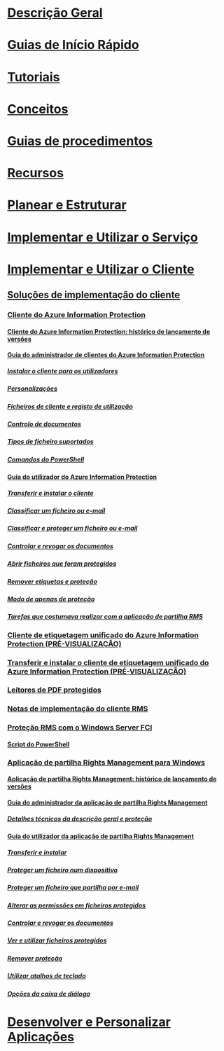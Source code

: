 # [Descrição Geral](/azure/information-protection/what-is-information-protection)
# [Guias de Início Rápido](/azure/information-protection/quickstart-viewpolicy)
# [Tutoriais](/azure/information-protection/infoprotect-quick-start-tutorial)
# [Conceitos](/azure/information-protection/overview-policy)
# [Guias de procedimentos](/azure/information-protection/how-to-guides)
# [Recursos](/azure/information-protection/faqs)
# [Planear e Estruturar](/azure/information-protection/deployment-roadmap)
# [Implementar e Utilizar o Serviço](/azure/information-protection/activate-service)
# [Implementar e Utilizar o Cliente](use-client.md)
## [Soluções de implementação do cliente](use-client.md)
### [Cliente do Azure Information Protection](aip-client.md)
#### [Cliente do Azure Information Protection: histórico de lançamento de versões](client-version-release-history.md)
#### [Guia do administrador de clientes do Azure Information Protection](client-admin-guide.md)
##### [Instalar o cliente para os utilizadores](client-admin-guide-install.md)
##### [Personalizações](client-admin-guide-customizations.md)
##### [Ficheiros de cliente e registo de utilização](client-admin-guide-files-and-logging.md)
##### [Controlo de documentos](client-admin-guide-document-tracking.md)
##### [Tipos de ficheiro suportados](client-admin-guide-file-types.md)
##### [Comandos do PowerShell](client-admin-guide-powershell.md)
#### [Guia do utilizador do Azure Information Protection](client-user-guide.md)
##### [Transferir e instalar o cliente](install-client-app.md)
##### [Classificar um ficheiro ou e-mail](client-classify.md)
##### [Classificar e proteger um ficheiro ou e-mail](client-classify-protect.md)
##### [Controlar e revogar os documentos](client-track-revoke.md)
##### [Abrir ficheiros que foram protegidos](client-view-use-files.md)
##### [Remover etiquetas e proteção](client-remove-label-protection.md)
##### [Modo de apenas de proteção](client-protection-only-mode.md)
##### [Tarefas que costumava realizar com a aplicação de partilha RMS](upgrade-client-app.md)
### [Cliente de etiquetagem unificado do Azure Information Protection (PRÉ-VISUALIZAÇÃO)](unifiedlabelingclient-version-release-history.md)
### [Transferir e instalar o cliente de etiquetagem unificado do Azure Information Protection (PRÉ-VISUALIZAÇÃO)](install-unifiedlabelingclient-app.md)
### [Leitores de PDF protegidos](protected-pdf-readers.md)
### [Notas de implementação do cliente RMS](client-deployment-notes.md)
### [Proteção RMS com o Windows Server FCI](configure-fci.md)
#### [Script do PowerShell](fci-script.md)
### [Aplicação de partilha Rights Management para Windows](sharing-app-windows.md)
#### [Aplicação de partilha Rights Management: histórico de lançamento de versões](sharing-app-version-release-history.md)
#### [Guia do administrador da aplicação de partilha Rights Management](sharing-app-admin-guide.md)
##### [Detalhes técnicos da descrição geral e proteção](sharing-app-admin-guide-technical.md)
#### [Guia do utilizador da aplicação de partilha Rights Management](sharing-app-user-guide.md)
##### [Transferir e instalar](install-sharing-app.md)
##### [Proteger um ficheiro num dispositivo](sharing-app-protect-in-place.md)
##### [Proteger um ficheiro que partilha por e-mail](sharing-app-protect-by-email.md)
##### [Alterar as permissões em ficheiros protegidos](sharing-app-reprotect-files.md)
##### [Controlar e revogar os documentos](sharing-app-track-revoke.md)
##### [Ver e utilizar ficheiros protegidos](sharing-app-view-use-files.md)
##### [Remover proteção](sharing-app-remove-protection.md)
##### [Utilizar atalhos de teclado](sharing-app-keyboard-shortcuts.md)
##### [Opções da caixa de diálogo](sharing-app-dialog-box.md)
# [Desenvolver e Personalizar Aplicações](/azure/information-protection/develop/developers-guide)
